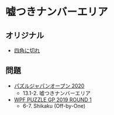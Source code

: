 # 嘘つきナンバーエリア

## オリジナル
- [四角に切れ](shikaku.md)

## 問題
- [パズルジャパンオープン 2020](../questions/jwpc2020.md)
	- 13.1-2. 嘘つきナンバーエリア
- [WPF PUZZLE GP 2019 ROUND 1](../questions/wpfpgp2019-1.md)
	- 6-7. Shikaku (Off-by-One)
